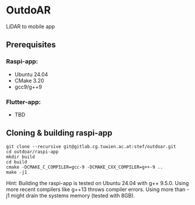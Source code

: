 # OutdoAR
LiDAR to mobile app

## Prerequisites

### Raspi-app:
- Ubuntu 24.04
- CMake 3.20
- gcc9/g++9

### Flutter-app:
- TBD

## Cloning & building raspi-app
```
git clone --recursive git@gitlab.cg.tuwien.ac.at:stef/outdoar.git
cd outdoar/raspi-app
mkdir build
cd build
cmake -DCMAKE_C_COMPILER=gcc-9 -DCMAKE_CXX_COMPILER=g++-9 ..
make -j1
```

Hint: Building the raspi-app is tested on Ubuntu 24.04 with g++ 9.5.0. Using more recent compilers like g++13 throws compiler errors. Using more than -j1 might drain the systems memory (tested with 8GB).